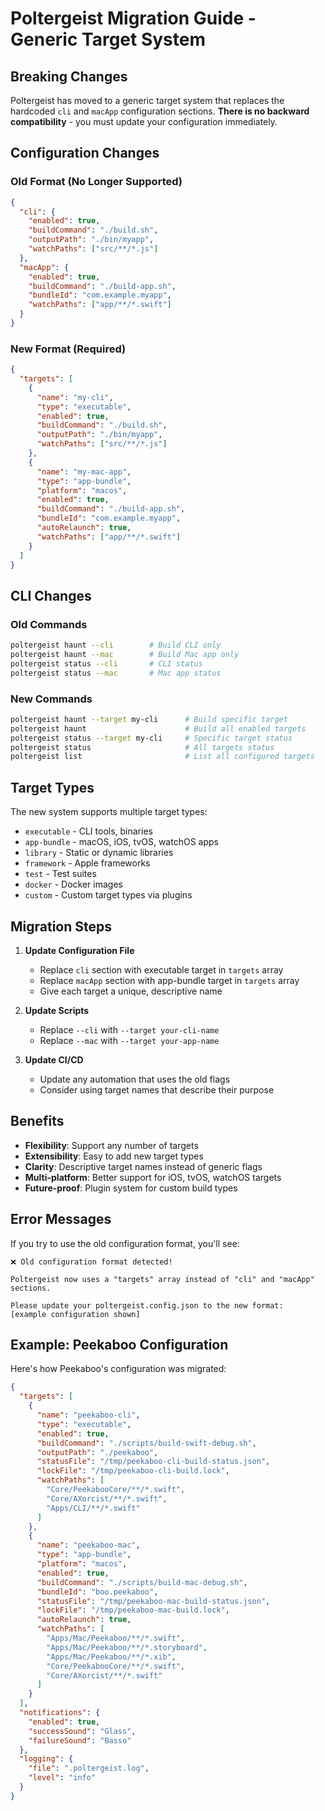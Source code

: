 # Poltergeist Migration Guide - Generic Target System

## Breaking Changes

Poltergeist has moved to a generic target system that replaces the hardcoded `cli` and `macApp` configuration sections. **There is no backward compatibility** - you must update your configuration immediately.

## Configuration Changes

### Old Format (No Longer Supported)
```json
{
  "cli": {
    "enabled": true,
    "buildCommand": "./build.sh",
    "outputPath": "./bin/myapp",
    "watchPaths": ["src/**/*.js"]
  },
  "macApp": {
    "enabled": true,
    "buildCommand": "./build-app.sh",
    "bundleId": "com.example.myapp",
    "watchPaths": ["app/**/*.swift"]
  }
}
```

### New Format (Required)
```json
{
  "targets": [
    {
      "name": "my-cli",
      "type": "executable",
      "enabled": true,
      "buildCommand": "./build.sh",
      "outputPath": "./bin/myapp",
      "watchPaths": ["src/**/*.js"]
    },
    {
      "name": "my-mac-app",
      "type": "app-bundle",
      "platform": "macos",
      "enabled": true,
      "buildCommand": "./build-app.sh",
      "bundleId": "com.example.myapp",
      "autoRelaunch": true,
      "watchPaths": ["app/**/*.swift"]
    }
  ]
}
```

## CLI Changes

### Old Commands
```bash
poltergeist haunt --cli        # Build CLI only
poltergeist haunt --mac        # Build Mac app only
poltergeist status --cli       # CLI status
poltergeist status --mac       # Mac app status
```

### New Commands
```bash
poltergeist haunt --target my-cli      # Build specific target
poltergeist haunt                      # Build all enabled targets
poltergeist status --target my-cli     # Specific target status
poltergeist status                     # All targets status
poltergeist list                       # List all configured targets
```

## Target Types

The new system supports multiple target types:

- `executable` - CLI tools, binaries
- `app-bundle` - macOS, iOS, tvOS, watchOS apps
- `library` - Static or dynamic libraries
- `framework` - Apple frameworks
- `test` - Test suites
- `docker` - Docker images
- `custom` - Custom target types via plugins

## Migration Steps

1. **Update Configuration File**
   - Replace `cli` section with executable target in `targets` array
   - Replace `macApp` section with app-bundle target in `targets` array
   - Give each target a unique, descriptive name

2. **Update Scripts**
   - Replace `--cli` with `--target your-cli-name`
   - Replace `--mac` with `--target your-app-name`

3. **Update CI/CD**
   - Update any automation that uses the old flags
   - Consider using target names that describe their purpose

## Benefits

- **Flexibility**: Support any number of targets
- **Extensibility**: Easy to add new target types
- **Clarity**: Descriptive target names instead of generic flags
- **Multi-platform**: Better support for iOS, tvOS, watchOS targets
- **Future-proof**: Plugin system for custom build types

## Error Messages

If you try to use the old configuration format, you'll see:

```
❌ Old configuration format detected!

Poltergeist now uses a "targets" array instead of "cli" and "macApp" sections.

Please update your poltergeist.config.json to the new format:
[example configuration shown]
```

## Example: Peekaboo Configuration

Here's how Peekaboo's configuration was migrated:

```json
{
  "targets": [
    {
      "name": "peekaboo-cli",
      "type": "executable",
      "enabled": true,
      "buildCommand": "./scripts/build-swift-debug.sh",
      "outputPath": "./peekaboo",
      "statusFile": "/tmp/peekaboo-cli-build-status.json",
      "lockFile": "/tmp/peekaboo-cli-build.lock",
      "watchPaths": [
        "Core/PeekabooCore/**/*.swift",
        "Core/AXorcist/**/*.swift",
        "Apps/CLI/**/*.swift"
      ]
    },
    {
      "name": "peekaboo-mac",
      "type": "app-bundle",
      "platform": "macos",
      "enabled": true,
      "buildCommand": "./scripts/build-mac-debug.sh",
      "bundleId": "boo.peekaboo",
      "statusFile": "/tmp/peekaboo-mac-build-status.json",
      "lockFile": "/tmp/peekaboo-mac-build.lock",
      "autoRelaunch": true,
      "watchPaths": [
        "Apps/Mac/Peekaboo/**/*.swift",
        "Apps/Mac/Peekaboo/**/*.storyboard",
        "Apps/Mac/Peekaboo/**/*.xib",
        "Core/PeekabooCore/**/*.swift",
        "Core/AXorcist/**/*.swift"
      ]
    }
  ],
  "notifications": {
    "enabled": true,
    "successSound": "Glass",
    "failureSound": "Basso"
  },
  "logging": {
    "file": ".poltergeist.log",
    "level": "info"
  }
}
```